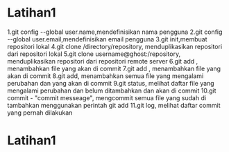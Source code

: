 # Latihan1
1.git config --global user.name<name>,mendefinisikan nama pengguna
2.git config --global user.email<email>,mendefinisikan email pengguna
3.git init,membuat repositori lokal
4.git clone /directory/repository, menduplikasikan repositori dari 
repositori lokal
5.git clone username@ghost:/repository, menduplikasikan repositori dari 
repositori remote server
6.git add <file>, menambahkan file yang akan di commit
7.git add <directory>, menambahkan file yang akan di commit
8.git add, menambahkan semua file yang mengalami perubahan dan yang akan 
di commit
9.git status, melihat daftar file yang mengalami perubahan dan belum 
ditambahkan dan akan di commit
10.git commit - "commit messeage", mengcommit semua file yang sudah di 
tambahkan menggunakan perintah git add
11.git log, melihat daftar commit yang pernah dilakukan
# Latihan1
